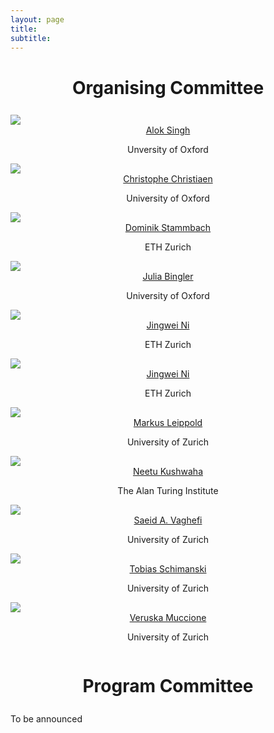 ```yaml
---
layout: page
title: 
subtitle: 
---
```

<h1 style="text-align:center; margin-bottom:20pt; !important"> Organising Committee </h1>
<div class="container">
  <div class="row">
    <div class="col-sm">
      <img class="organiser-img" src='/assets/img/alok.jpg'>
      <div class="organiser-name" style="text-align: center;"> <a href="https://alokssingh.github.io/"> Alok Singh</a> <br> <p class='speaker-affiliation'> Unversity of Oxford</p></div>
    </div>
    <div class="col-sm">
      <img class="organiser-img" src='/assets/img/cchristiaen.png'>
      <div class="organiser-name" style="text-align: center;"> <a href="https://www.smithschool.ox.ac.uk/person/christophe-christiaen"> Christophe Christiaen</a> <br> <p class='speaker-affiliation'> University of Oxford</p></div>
    </div>
    <div class="col-sm">
      <img class="organiser-img" src='/assets/img/dominik.jpg'>
      <div class="organiser-name" style="text-align: center;"> <a href="https://lawecon.ethz.ch/group/scientific-team/stammbach.html">Dominik Stammbach</a> <br> <p class='speaker-affiliation'> ETH Zurich</p></div>
    </div>
  </div>
    <div class="row">
    <div class="col-sm">
      <img class="organiser-img" src='/assets/img/julia.jpg'>
      <div class="organiser-name" style="text-align: center;"> <a href="https://www.smithschool.ox.ac.uk/person/dr-julia-bingler">Julia Bingler</a> <br> <p class='speaker-affiliation'> University of Oxford</p></div>
    </div>
    <div class="col-sm">
      <img class="organiser-img" src='/assets/img/jingwei.jpg'>
      <div class="organiser-name" style="text-align: center;"> <a href="https://edisonni-hku.github.io/">Jingwei Ni</a> <br> <p class='speaker-affiliation'>ETH Zurich</p></div>
    </div>
    <div class="col-sm">
      <img class="organiser-img" src='/assets/img/kalyan.jpg'>
      <div class="organiser-name" style="text-align: center;"> <a href="https://www.kalyan.link/">Jingwei Ni</a> <br> <p class='speaker-affiliation'>ETH Zurich</p></div>
    </div>
    <div class="col-sm">
      <img class="organiser-img" src='/assets/img/markus.jpg'>
      <div class="organiser-name" style="text-align: center;"> <a href="https://www.bf.uzh.ch/en/people/professor/leippold.html">Markus Leippold</a> <br> <p class='speaker-affiliation'> University of Zurich</p></div>
    </div>
  </div>
	<div class="row">
    <div class="col-sm">
    	<img class="organiser-img" src='/assets/img/neetu.jpg'>
      <div class="organiser-name" style="text-align: center;"> <a href="https://neetu-kushwaha.github.io/">Neetu Kushwaha</a> <br> <p class='speaker-affiliation'>  The Alan Turing Institute</p></div>
    </div>
    <div class="col-sm">
      <img class="organiser-img" src='/assets/img/saeida.jpg'>
      <div class="organiser-name" style="text-align: center;"> <a href="https://scholar.google.com/citations?user=DiXsRwIAAAAJ">Saeid A. Vaghefi</a> <br> <p class='speaker-affiliation'>  University of Zurich</p></div>
    </div>
<div class="col-sm">
      <img class="organiser-img" src='/assets/img/tobias.jpg'>
      <div class="organiser-name" style="text-align: center;"> <a href="https://www.linkedin.com/in/tobias-schimanski-964077182/">Tobias Schimanski</a> <br> <p class='speaker-affiliation'>  University of Zurich</p></div>
    </div>
<div class="col-sm">
      <img class="organiser-img" src='/assets/img/veruskam.jpg'>
      <div class="organiser-name" style="text-align: center;"> <a href="https://www.linkedin.com/in/veruska-muccione/?originalSubdomain=ch">Veruska Muccione</a> <br> <p class='speaker-affiliation'>  University of Zurich</p></div>
    </div>
    <div class="col-sm">
      <img src=''>
    </div>
  </div>
</div>

<h1 style="text-align:center; margin-bottom:20pt; !important"> Program Committee </h1>

To be announced
